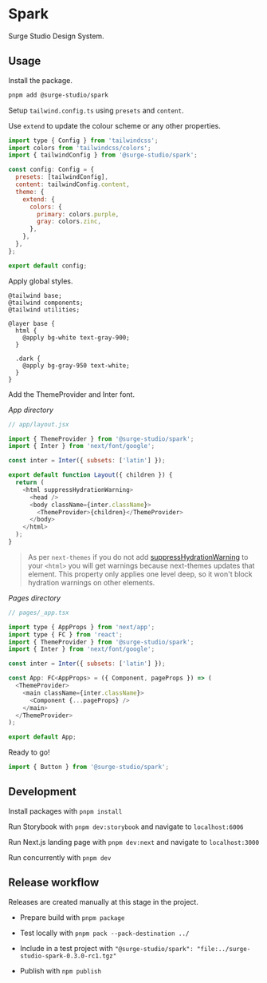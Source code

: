 # Spark

Surge Studio Design System.

## Usage

Install the package.

```bash
pnpm add @surge-studio/spark
```

Setup `tailwind.config.ts` using `presets` and `content`.

Use `extend` to update the colour scheme or any other properties.

```js
import type { Config } from 'tailwindcss';
import colors from 'tailwindcss/colors';
import { tailwindConfig } from '@surge-studio/spark';

const config: Config = {
  presets: [tailwindConfig],
  content: tailwindConfig.content,
  theme: {
    extend: {
      colors: {
        primary: colors.purple,
        gray: colors.zinc,
      },
    },
  },
};

export default config;
```

Apply global styles.

```
@tailwind base;
@tailwind components;
@tailwind utilities;

@layer base {
  html {
    @apply bg-white text-gray-900;
  }

  .dark {
    @apply bg-gray-950 text-white;
  }
}
```

Add the ThemeProvider and Inter font.

_App directory_

```js
// app/layout.jsx

import { ThemeProvider } from '@surge-studio/spark';
import { Inter } from 'next/font/google';

const inter = Inter({ subsets: ['latin'] });

export default function Layout({ children }) {
  return (
    <html suppressHydrationWarning>
      <head />
      <body className={inter.className}>
        <ThemeProvider>{children}</ThemeProvider>
      </body>
    </html>
  );
}
```

> As per `next-themes` if you do not add [suppressHydrationWarning](https://reactjs.org/docs/dom-elements.html#suppresshydrationwarning:~:text=It%20only%20works%20one%20level%20deep) to your `<html>` you will get warnings because next-themes updates that element. This property only applies one level deep, so it won't block hydration warnings on other elements.

_Pages directory_

```js
// pages/_app.tsx

import type { AppProps } from 'next/app';
import type { FC } from 'react';
import { ThemeProvider } from '@surge-studio/spark';
import { Inter } from 'next/font/google';

const inter = Inter({ subsets: ['latin'] });

const App: FC<AppProps> = ({ Component, pageProps }) => (
  <ThemeProvider>
    <main className={inter.className}>
      <Component {...pageProps} />
    </main>
  </ThemeProvider>
);

export default App;
```

Ready to go!

```js
import { Button } from '@surge-studio/spark';
```

## Development

Install packages with `pnpm install`

Run Storybook with `pnpm dev:storybook` and navigate to `localhost:6006`

Run Next.js landing page with `pnpm dev:next` and navigate to `localhost:3000`

Run concurrently with `pnpm dev`

## Release workflow

Releases are created manually at this stage in the project.

- Prepare build with `pnpm package`

- Test locally with `pnpm pack --pack-destination ../ `

- Include in a test project with `"@surge-studio/spark": "file:../surge-studio-spark-0.3.0-rc1.tgz"`

- Publish with `npm publish`
